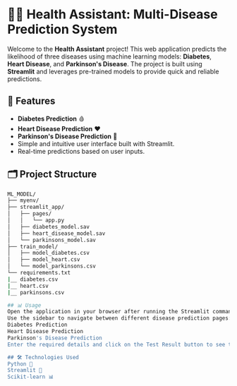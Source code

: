 # 🧑‍⚕️ Health Assistant: Multi-Disease Prediction System

Welcome to the **Health Assistant** project! This web application predicts the likelihood of three diseases using machine learning models: **Diabetes**, **Heart Disease**, and **Parkinson's Disease**. The project is built using **Streamlit** and leverages pre-trained models to provide quick and reliable predictions.

## 🚀 Features

- **Diabetes Prediction** 🩸
- **Heart Disease Prediction** ❤️
- **Parkinson's Disease Prediction** 🧠
- Simple and intuitive user interface built with Streamlit.
- Real-time predictions based on user inputs.

## 🗂 Project Structure

```bash
ML_MODEL/
├── myenv/
├── streamlit_app/
│   ├── pages/
│   │   └── app.py
│   ├── diabetes_model.sav
│   ├── heart_disease_model.sav
│   └── parkinsons_model.sav
├── train_model/
│   ├── model_diabetes.csv
│   ├── model_heart.csv
│   └── model_parkinsons.csv
└── requirements.txt
|__ diabetes.csv
|__ heart.csv
|__ parkinsons.csv

## 📊 Usage
Open the application in your browser after running the Streamlit command.
Use the sidebar to navigate between different disease prediction pages:
Diabetes Prediction
Heart Disease Prediction
Parkinson's Disease Prediction
Enter the required details and click on the Test Result button to see the prediction.

## 🛠 Technologies Used
Python 🐍
Streamlit 🎈
Scikit-learn 📊
